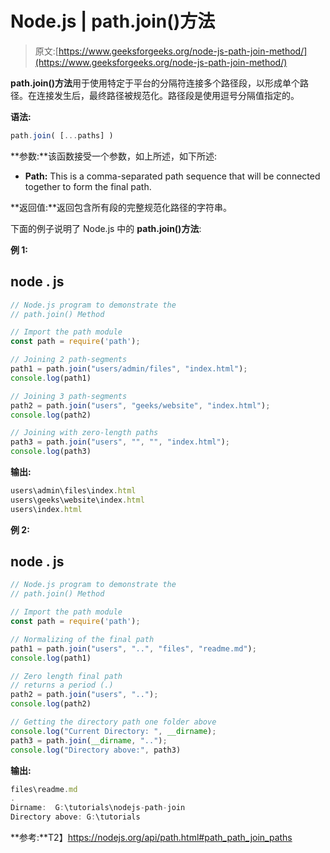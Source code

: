 # Node.js | path.join()方法

> 原文:[https://www.geeksforgeeks.org/node-js-path-join-method/](https://www.geeksforgeeks.org/node-js-path-join-method/)

**path.join()方法**用于使用特定于平台的分隔符连接多个路径段，以形成单个路径。在连接发生后，最终路径被规范化。路径段是使用逗号分隔值指定的。

**语法:**

```js
path.join( [...paths] )

```

**参数:**该函数接受一个参数，如上所述，如下所述:

*   **Path:** This is a comma-separated path sequence that will be connected together to form the final path.

**返回值:**返回包含所有段的完整规范化路径的字符串。

下面的例子说明了 Node.js 中的 **path.join()方法**:

**例 1:**

## node . js

```js
// Node.js program to demonstrate the   
// path.join() Method  

// Import the path module
const path = require('path');

// Joining 2 path-segments
path1 = path.join("users/admin/files", "index.html");
console.log(path1)

// Joining 3 path-segments
path2 = path.join("users", "geeks/website", "index.html");
console.log(path2)

// Joining with zero-length paths
path3 = path.join("users", "", "", "index.html");
console.log(path3)
```

**输出:**

```js
users\admin\files\index.html
users\geeks\website\index.html
users\index.html

```

**例 2:**

## node . js

```js
// Node.js program to demonstrate the   
// path.join() Method  

// Import the path module
const path = require('path');

// Normalizing of the final path
path1 = path.join("users", "..", "files", "readme.md");
console.log(path1)

// Zero length final path
// returns a period (.)
path2 = path.join("users", "..");
console.log(path2)

// Getting the directory path one folder above
console.log("Current Directory: ", __dirname);
path3 = path.join(__dirname, "..");
console.log("Directory above:", path3)
```

**输出:**

```js
files\readme.md
.
Dirname:  G:\tutorials\nodejs-path-join
Directory above: G:\tutorials

```

**参考:**T2】https://nodejs.org/api/path.html#path_path_join_paths